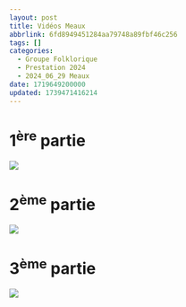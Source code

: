 ```yaml
---
layout: post
title: Vidéos Meaux
abbrlink: 6fd8949451284aa79748a89fbf46c256
tags: []
categories:
  - Groupe Folklorique
  - Prestation 2024
  - 2024_06_29 Meaux
date: 1719649200000
updated: 1739471416214
---
```


# 1<sup>ère</sup> partie

[<img src="/resources/47aba1e2ecb448e9914d73a1485e839e.png">](https://youtu.be/W7CSdPiLNfI)

# 2<sup>ème</sup> partie

[<img src="/resources/28e82cc2d51a4789be6836af9503e00b.png">](https://youtu.be/yQ7K_MwpEP4)

# 3<sup>ème</sup> partie

[<img src="/resources/ea3d4855ac634f80b7ea45f236a7914c.png">](https://youtu.be/uYRwLJeX2qc)
